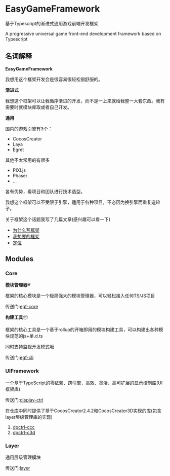 # EasyGameFramework

基于Typescript的渐进式通用游戏前端开发框架

A progressive universal game front-end development framework based on Typescript


## 名词解释

**EasyGameFramework**

我想用这个框架开发会是很容易很轻松很舒服的。

**渐进式**

我想这个框架可以让我循序渐进的开发，而不是一上来就给我整一大套东西。我有需要时就模块库取或者自己开发。

**通用**

国内的游戏引擎有3个：
* CocosCreator
* Laya
* Egret

其他不太常用的有很多
* PIXI.js
* Phaser
* ...


各有优势，看项目和团队进行技术选型。

我想这个框架可以不受限于引擎，适用于各种项目，不必因为换引擎而重复造轮子。


关于框架这个话题我写了几篇文章(感兴趣可以看一下)

* [为什么写框架](https://pgd.vercel.app/2020/11/17/The-Birth-of-Frames-Zero%EF%BC%9AWhy-write-framework/)
* [我想要的框架](https://pgd.vercel.app/2020/11/29/The-Birth-of-a-Framework-One-The-Framework-I-Want/)
* [定位](https://pgd.vercel.app/2020/12/02/The-birth-of-the-framework-two-positioning/)

## Modules

### Core

**模块管理器**💗

框架的核心模块是一个极简强大的模块管理器，可以轻松接入任何TS/JS项目

传送门:[egf-core](https://github.com/AILHC/EasyGameFrameworkOpen/tree/main/packages/core#readme)

**构建工具**📦

框架的核心工具是一个基于rollup的开箱即用的模块构建工具，可以构建出各种模块规范的js+单.d.ts

同时支持监视开发模式哦

传送门:[egf-cli](https://github.com/AILHC/EasyGameFrameworkOpen/tree/main/packages/cli#readme)

### UIFramework 

一个基于TypeScript的零依赖、跨引擎、高效、灵活、高可扩展的显示控制库(UI框架库)

传送门:[display-ctrl](https://github.com/AILHC/EasyGameFrameworkOpen/tree/main/packages/display-ctrl)

在仓库中同时提供了基于CocosCreator2.4.2和CocosCreator3D实现的库(包含layer层级管理库的实现)
1. [dpctrl-ccc](https://github.com/AILHC/EasyGameFrameworkOpen/tree/main/packages/dpctrl-ccc)
2. [dpctrl-c3d](https://github.com/AILHC/EasyGameFrameworkOpen/tree/main/packages/dpctrl-c3d)

### Layer

通用层级管理模块

传送门:[layer]()








